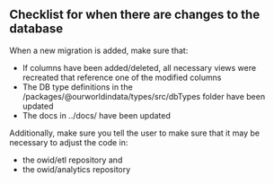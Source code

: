 ## Checklist for when there are changes to the database

When a new migration is added, make sure that:

- If columns have been added/deleted, all necessary views were recreated that reference one of the modified columns
- The DB type definitions in the /packages/@ourworldindata/types/src/dbTypes folder have been updated
- The docs in ../docs/ have been updated

Additionally, make sure you tell the user to make sure that it may be necessary to adjust the code in:

- the owid/etl repository and
- the owid/analytics repository
